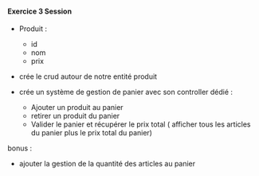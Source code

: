 #### Exercice 3 Session

- Produit :
    - id
    - nom
    - prix

- crée le crud autour de notre entité produit

- crée un système de gestion de panier avec son controller dédié :
    - Ajouter un produit au panier 
    - retirer un produit du panier
    - Valider le panier et récupérer le prix total ( afficher tous les articles du panier plus le prix total du panier)

bonus :
 - ajouter la gestion de la quantité des articles au panier